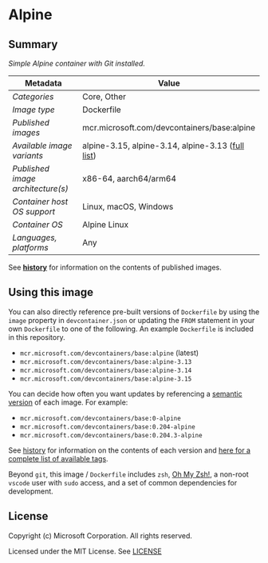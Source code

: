 # Alpine

## Summary

*Simple Alpine container with Git installed.*

| Metadata | Value |  
|----------|-------|
| *Categories* | Core, Other |
| *Image type* | Dockerfile |
| *Published images* | mcr.microsoft.com/devcontainers/base:alpine |
| *Available image variants* | alpine-3.15, alpine-3.14, alpine-3.13 ([full list](https://mcr.microsoft.com/v2/devcontainers/base/tags/list)) |
| *Published image architecture(s)* | x86-64, aarch64/arm64 |
| *Container host OS support* | Linux, macOS, Windows |
| *Container OS* | Alpine Linux |
| *Languages, platforms* | Any |

See **[history](history)** for information on the contents of published images.

## Using this image

You can also directly reference pre-built versions of `Dockerfile` by using the `image` property in `devcontainer.json` or updating the `FROM` statement in your own  `Dockerfile` to one of the following. An example `Dockerfile` is included in this repository.

- `mcr.microsoft.com/devcontainers/base:alpine` (latest)
- `mcr.microsoft.com/devcontainers/base:alpine-3.13`
- `mcr.microsoft.com/devcontainers/base:alpine-3.14`
- `mcr.microsoft.com/devcontainers/base:alpine-3.15`

You can decide how often you want updates by referencing a [semantic version](https://semver.org/) of each image. For example:

- `mcr.microsoft.com/devcontainers/base:0-alpine`
- `mcr.microsoft.com/devcontainers/base:0.204-alpine`
- `mcr.microsoft.com/devcontainers/base:0.204.3-alpine`

See [history](history) for information on the contents of each version and [here for a complete list of available tags](https://mcr.microsoft.com/v2/devcontainers/base/tags/list).

Beyond `git`, this image / `Dockerfile` includes `zsh`, [Oh My Zsh!](https://ohmyz.sh/), a non-root `vscode` user with `sudo` access, and a set of common dependencies for development.

## License

Copyright (c) Microsoft Corporation. All rights reserved.

Licensed under the MIT License. See [LICENSE](https://github.com/devcontainers/images/blob/main/LICENSE)
